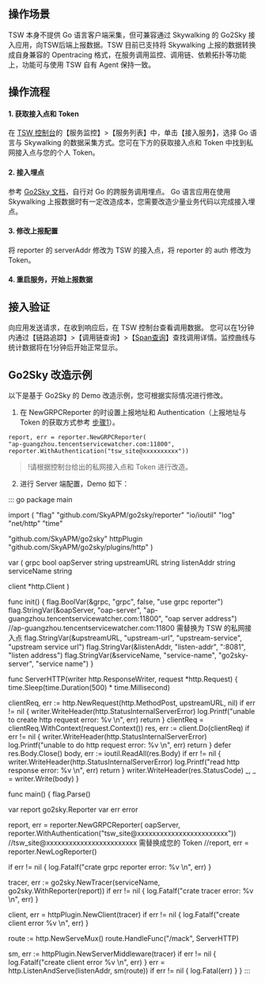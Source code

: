 ## 操作场景
TSW 本身不提供 Go 语言客户端采集，但可兼容通过 Skywalking 的 Go2Sky 接入应用，向TSW后端上报数据。TSW 目前已支持将 Skywalking 上报的数据转换成自身兼容的 Opentracing 格式，在服务调用监控、调用链、依赖拓扑等功能上，功能可与使用 TSW 自有 Agent 保持一致。

## 操作流程
[](id:step1)
#### 1. 获取接入点和 Token
在 [TSW 控制台](https://console.cloud.tencent.com/tsw)的【服务监控】>【服务列表】中，单击【接入服务】，选择 Go 语言与 Skywalking 的数据采集方式。您可在下方的获取接入点和 Token 中找到私网接入点与您的个人 Token。

#### 2. 接入埋点
参考 [Go2Sky 文档](https://github.com/SkyAPM/go2sky)，自行对 Go 的跨服务调用埋点。
Go 语言应用在使用 Skywalking 上报数据时有一定改造成本，您需要改造少量业务代码以完成接入埋点。

#### 3. 修改上报配置
将 reporter 的 serverAddr 修改为 TSW 的接入点，将 reporter 的 auth 修改为 Token。

#### 4. 重启服务，开始上报数据

## 接入验证
向应用发送请求，在收到响应后，在 TSW 控制台查看调用数据。
您可以在1分钟内通过【链路追踪】>【调用链查询】>【[Span查询](https://console.cloud.tencent.com/tsw/trace?rid=1&tab=span)】查找调用详情。监控曲线与统计数据将在1分钟后开始正常显示。

## Go2Sky 改造示例
以下是基于 Go2Sky 的 Demo 改造示例，您可根据实际情况进行修改。
1. 在 NewGRPCReporter 的时设置上报地址和 Authentication（上报地址与 Token 的获取方式参考 [步骤1](#step1)）。
```
report, err = reporter.NewGRPCReporter(
"ap-guangzhou.tencentservicewatcher.com:11800",
reporter.WithAuthentication("tsw_site@xxxxxxxxxx"))
```
>!请根据控制台给出的私网接入点和 Token 进行改造。
2. 进行 Server 端配置，Demo 如下：
<dx-codeblock>
::: go
package main

import (
"flag"
   "github.com/SkyAPM/go2sky/reporter"
   "io/ioutil"
   "log"
   "net/http"
   "time"

   "github.com/SkyAPM/go2sky"
   httpPlugin "github.com/SkyAPM/go2sky/plugins/http"
)

var (
   grpc        bool
   oapServer   string
   upstreamURL string
   listenAddr  string
   serviceName string

   client *http.Client
)

func init() {
flag.BoolVar(&grpc, "grpc", false, "use grpc reporter")
flag.StringVar(&oapServer, "oap-server", "ap-guangzhou.tencentservicewatcher.com:11800", "oap server address")  
//ap-guangzhou.tencentservicewatcher.com:11800 需替换为 TSW 的私网接入点
flag.StringVar(&upstreamURL, "upstream-url", "upstream-service", "upstream service url")
flag.StringVar(&listenAddr, "listen-addr", ":8081", "listen address")
flag.StringVar(&serviceName, "service-name", "go2sky-server", "service name")
}

func ServerHTTP(writer http.ResponseWriter, request *http.Request) {
time.Sleep(time.Duration(500) * time.Millisecond)

   clientReq, err := http.NewRequest(http.MethodPost, upstreamURL, nil)
if err != nil {
      writer.WriteHeader(http.StatusInternalServerError)
log.Printf("unable to create http request error: %v \n", err)
return
   }
   clientReq = clientReq.WithContext(request.Context())
   res, err := client.Do(clientReq)
if err != nil {
      writer.WriteHeader(http.StatusInternalServerError)
log.Printf("unable to do http request error: %v \n", err)
return
   }
defer res.Body.Close()
   body, err := ioutil.ReadAll(res.Body)
if err != nil {
      writer.WriteHeader(http.StatusInternalServerError)
log.Printf("read http response error: %v \n", err)
return
   }
   writer.WriteHeader(res.StatusCode)
   _, _ = writer.Write(body)
}

func main() {
flag.Parse()

var report go2sky.Reporter
   var err error

   report, err = reporter.NewGRPCReporter(
						oapServer,
						reporter.WithAuthentication("tsw_site@xxxxxxxxxxxxxxxxxxxxxxxx")) 
						//tsw_site@xxxxxxxxxxxxxxxxxxxxxxxx 需替换成您的 Token
//report, err = reporter.NewLogReporter()

   if err != nil {
log.Fatalf("crate grpc reporter error: %v \n", err)
   }

   tracer, err := go2sky.NewTracer(serviceName, go2sky.WithReporter(report))
if err != nil {
log.Fatalf("crate tracer error: %v \n", err)
   }

   client, err = httpPlugin.NewClient(tracer)
if err != nil {
log.Fatalf("create client error %v \n", err)
   }

   route := http.NewServeMux()
   route.HandleFunc("/mack", ServerHTTP)

   sm, err := httpPlugin.NewServerMiddleware(tracer)
if err != nil {
log.Fatalf("create client error %v \n", err)
   }
   err = http.ListenAndServe(listenAddr, sm(route))
if err != nil {
log.Fatal(err)
   }
}
:::
</dx-codeblock>



